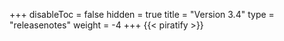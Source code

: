 +++
disableToc = false
hidden = true
title = "Version 3.4"
type = "releasenotes"
weight = -4
+++
{{< piratify >}}
